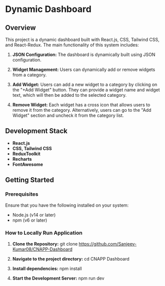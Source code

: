 # Dynamic Dashboard

## Overview

This project is a dynamic dashboard built with React.js, CSS, Tailwind CSS, and React-Redux. The main functionality of this system includes:

1. **JSON Configuration:** The dashboard is dynamically built using JSON configuration.

2. **Widget Management:** Users can dynamically add or remove widgets from a category.

3. **Add Widget:** Users can add a new widget to a category by clicking on the "+Add Widget" button. They can provide a widget name and widget text, which will then be added to the selected category.

4. **Remove Widget:** Each widget has a cross icon that allows users to remove it from the category. Alternatively, users can go to the "Add Widget" section and uncheck it from the category list.

## Development Stack

- **React.js** 
- **CSS, Tailwind CSS** 
- **ReduxToolkit** 
- **Recharts** 
- **FontAwesome**

## Getting Started

### Prerequisites

Ensure that you have the following installed on your system:

- Node.js (v14 or later)
- npm (v6 or later)

### How to Locally Run Application

1. **Clone the Repository:**
   git clone https://github.com/Sanjeev-Kumar08/CNAPP-Dashboard
   
2. **Navigate to the project directory:**
    cd CNAPP Dashboard

3. **Install dependencies:**
    npm install

4. **Start the Development Server:**
    npm run dev
